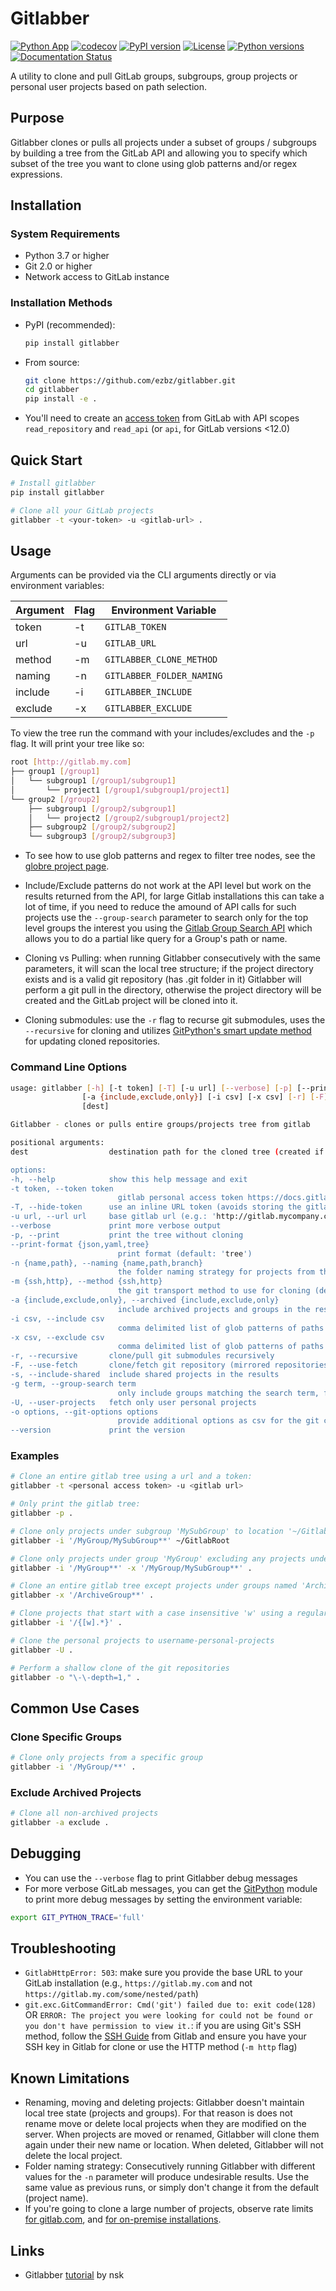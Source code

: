 # Gitlabber

[![Python App](https://github.com/ezbz/gitlabber/actions/workflows/python-app.yml/badge.svg?branch=master)](https://github.com/ezbz/gitlabber/actions/workflows/python-app.yml)
[![codecov](https://codecov.io/gh/ezbz/gitlabber/branch/main/graph/badge.svg)](https://codecov.io/gh/ezbz/gitlabber)
[![PyPI version](https://badge.fury.io/py/gitlabber.svg)](https://badge.fury.io/py/gitlabber)
[![License](https://img.shields.io/pypi/l/gitlabber.svg)](https://pypi.python.org/pypi/gitlabber/)
[![Python versions](https://img.shields.io/pypi/pyversions/gitlabber)](https://pypi.python.org/pypi/gitlabber/)
[![Documentation Status](https://readthedocs.org/projects/gitlabber/badge/?version=latest&style=plastic)](https://app.readthedocs.org/projects/gitlabber/)

A utility to clone and pull GitLab groups, subgroups, group projects or personal user projects based on path selection.

## Purpose

Gitlabber clones or pulls all projects under a subset of groups / subgroups by building a tree from the GitLab API and allowing you to specify which subset of the tree you want to clone using glob patterns and/or regex expressions.

## Installation

### System Requirements
* Python 3.7 or higher
* Git 2.0 or higher
* Network access to GitLab instance

### Installation Methods
* PyPI (recommended):
  ```bash
  pip install gitlabber
  ```

* From source:
  ```bash
  git clone https://github.com/ezbz/gitlabber.git
  cd gitlabber
  pip install -e .
  ```

* You'll need to create an [access token](https://docs.gitlab.com/ee/user/profile/personal_access_tokens.html) from GitLab with API scopes `read_repository` and `read_api` (or `api`, for GitLab versions <12.0)

## Quick Start
```bash
# Install gitlabber
pip install gitlabber

# Clone all your GitLab projects
gitlabber -t <your-token> -u <gitlab-url> .
```

## Usage

Arguments can be provided via the CLI arguments directly or via environment variables:

| Argument | Flag | Environment Variable |
|----------|------|---------------------|
| token    | -t   | `GITLAB_TOKEN`      |
| url      | -u   | `GITLAB_URL`        |
| method   | -m   | `GITLABBER_CLONE_METHOD` |
| naming   | -n   | `GITLABBER_FOLDER_NAMING` |
| include  | -i   | `GITLABBER_INCLUDE` |
| exclude  | -x   | `GITLABBER_EXCLUDE` |

To view the tree run the command with your includes/excludes and the `-p` flag. It will print your tree like so:

```bash
root [http://gitlab.my.com]
├── group1 [/group1]
│   └── subgroup1 [/group1/subgroup1]
│       └── project1 [/group1/subgroup1/project1]
└── group2 [/group2]
    ├── subgroup1 [/group2/subgroup1]
    │   └── project2 [/group2/subgroup1/project2]
    ├── subgroup2 [/group2/subgroup2]
    └── subgroup3 [/group2/subgroup3]
```

* To see how to use glob patterns and regex to filter tree nodes, see the [globre project page](https://pypi.org/project/globre/#details).

* Include/Exclude patterns do not work at the API level but work on the results returned from the API, for large Gitlab installations this can take a lot of time, if you need to reduce the amound of API calls for such projects use the `--group-search` parameter to search only for the top level groups the interest you using the [Gitlab Group Search API](https://docs.gitlab.com/ee/api/groups.html#search-for-group) which allows you to do a partial like query for a Group's path or name.

* Cloning vs Pulling: when running Gitlabber consecutively with the same parameters, it will scan the local tree structure; if the project directory exists and is a valid git repository (has .git folder in it) Gitlabber will perform a git pull in the directory, otherwise the project directory will be created and the GitLab project will be cloned into it.

* Cloning submodules: use the `-r` flag to recurse git submodules, uses the `--recursive` for cloning and utilizes [GitPython's smart update method](https://github.com/gitpython-developers/GitPython/blob/20f4a9d49b466a18f1af1fdfb480bc4520a4cdc2/git/objects/submodule/root.py#L67) for updating cloned repositories.

### Command Line Options

```bash
usage: gitlabber [-h] [-t token] [-T] [-u url] [--verbose] [-p] [--print-format {json,yaml,tree}] [-n {name,path}] [-m {ssh,http}]
                [-a {include,exclude,only}] [-i csv] [-x csv] [-r] [-F] [-d] [-s] [-g term] [-U] [-o options] [--version]
                [dest]

Gitlabber - clones or pulls entire groups/projects tree from gitlab

positional arguments:
dest                  destination path for the cloned tree (created if doesn't exist)

options:
-h, --help            show this help message and exit
-t token, --token token
                        gitlab personal access token https://docs.gitlab.com/ee/user/profile/personal_access_tokens.html
-T, --hide-token      use an inline URL token (avoids storing the gitlab personal access token in the .git/config)
-u url, --url url     base gitlab url (e.g.: 'http://gitlab.mycompany.com')
--verbose             print more verbose output
-p, --print           print the tree without cloning
--print-format {json,yaml,tree}
                        print format (default: 'tree')
-n {name,path}, --naming {name,path,branch}
                        the folder naming strategy for projects from the gitlab API attributes (default: "name")
-m {ssh,http}, --method {ssh,http}
                        the git transport method to use for cloning (default: "ssh")
-a {include,exclude,only}, --archived {include,exclude,only}
                        include archived projects and groups in the results (default: "include")
-i csv, --include csv
                        comma delimited list of glob patterns of paths to projects or groups to clone/pull
-x csv, --exclude csv
                        comma delimited list of glob patterns of paths to projects or groups to exclude from clone/pull
-r, --recursive       clone/pull git submodules recursively
-F, --use-fetch       clone/fetch git repository (mirrored repositories)
-s, --include-shared  include shared projects in the results
-g term, --group-search term
                        only include groups matching the search term, filtering done at the API level
-U, --user-projects   fetch only user personal projects
-o options, --git-options options
                        provide additional options as csv for the git command
--version             print the version
```

### Examples

```bash
# Clone an entire gitlab tree using a url and a token:
gitlabber -t <personal access token> -u <gitlab url>

# Only print the gitlab tree:
gitlabber -p .

# Clone only projects under subgroup 'MySubGroup' to location '~/GitlabRoot':
gitlabber -i '/MyGroup/MySubGroup**' ~/GitlabRoot

# Clone only projects under group 'MyGroup' excluding any projects under subgroup 'MySubGroup':
gitlabber -i '/MyGroup**' -x '/MyGroup/MySubGroup**' .

# Clone an entire gitlab tree except projects under groups named 'ArchiveGroup':
gitlabber -x '/ArchiveGroup**' .

# Clone projects that start with a case insensitive 'w' using a regular expression:
gitlabber -i '/{[w].*}' .

# Clone the personal projects to username-personal-projects
gitlabber -U .

# Perform a shallow clone of the git repositories
gitlabber -o "\-\-depth=1," .
```

## Common Use Cases

### Clone Specific Groups
```bash
# Clone only projects from a specific group
gitlabber -i '/MyGroup/**' .
```

### Exclude Archived Projects
```bash
# Clone all non-archived projects
gitlabber -a exclude .
```

## Debugging
* You can use the `--verbose` flag to print Gitlabber debug messages
* For more verbose GitLab messages, you can get the [GitPython](https://gitpython.readthedocs.io/en/stable) module to print more debug messages by setting the environment variable:

```bash
export GIT_PYTHON_TRACE='full'
```

## Troubleshooting
* `GitlabHttpError: 503`: make sure you provide the base URL to your GitLab installation (e.g., `https://gitlab.my.com` and not `https://gitlab.my.com/some/nested/path`)
* `git.exc.GitCommandError: Cmd('git') failed due to: exit code(128)` OR `ERROR: The project you were looking for could not be found or you don't have permission to view it.`: if you are using Git's SSH method, follow the [SSH Guide](https://docs.gitlab.com/ee/user/ssh.html) from Gitlab and ensure you have your SSH key in Gitlab for clone or use the HTTP method (`-m http` flag)

## Known Limitations
* Renaming, moving and deleting projects: Gitlabber doesn't maintain local tree state (projects and groups). For that reason is does not rename move or delete local projects when they are modified on the server. When projects are moved or renamed, Gitlabber will clone them again under their new name or location. When deleted, Gitlabber will not delete the local project.
* Folder naming strategy: Consecutively running Gitlabber with different values for the `-n` parameter will produce undesirable results. Use the same value as previous runs, or simply don't change it from the default (project name).
* If you're going to clone a large number of projects, observe rate limits [for gitlab.com](https://docs.gitlab.com/ee/user/gitlab_com/index.html#gitlabcom-specific-rate-limits/), and [for on-premise installations](https://docs.gitlab.com/ee/security/rate_limits.html).

## Links
* Gitlabber [tutorial](https://medium.com/@natskvi/clone-all-your-gitlab-groups-repos-before-starting-to-code-dd559ec5c8d6) by nsk
